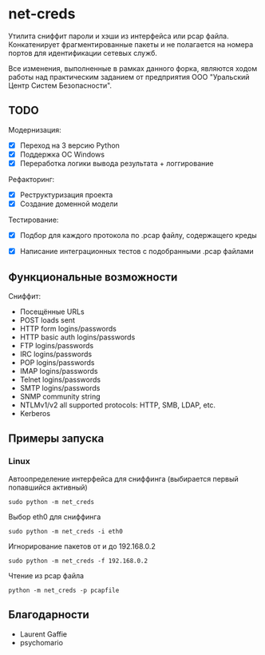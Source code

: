 # net-creds
Утилита сниффит пароли и хэши из интерфейса или pcap файла. Конкатенирует фрагментированные пакеты и не полагается на номера портов для идентификации сетевых служб.

Все изменения, выполненные в рамках данного форка, являются ходом работы над практическим заданием от предприятия ООО "Уральский Центр Систем Безопасности".
## TODO
Модернизация:
- [x] Переход на 3 версию Python
- [x] Поддержка ОС Windows
- [x] Переработка логики вывода результата + логгирование

Рефакторинг:
- [x] Реструктуризация проекта
- [x] Создание доменной модели

Тестирование:
- [x] Подбор для каждого протокола по .pcap файлу, содержащего креды
- [x] Написание интеграционных тестов с подобранными .pcap файлами


## Функциональные возможности
Сниффит:
* Посещённые URLs
* POST loads sent
* HTTP form logins/passwords
* HTTP basic auth logins/passwords
* FTP logins/passwords
* IRC logins/passwords
* POP logins/passwords
* IMAP logins/passwords
* Telnet logins/passwords
* SMTP logins/passwords
* SNMP community string
* NTLMv1/v2 all supported protocols: HTTP, SMB, LDAP, etc.
* Kerberos

## Примеры запуска

### Linux

Автоопределение интерфейса для сниффинга (выбирается первый попавшийся активный)

`sudo python -m net_creds`

Выбор eth0 для сниффинга

`sudo python -m net_creds -i eth0`

Игнорирование пакетов от и до 192.168.0.2

`sudo python -m net_creds -f 192.168.0.2`

Чтение из pcap файла

`python -m net_creds -p pcapfile`

## Благодарности
* Laurent Gaffie
* psychomario
